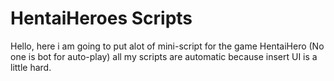 # HentaiHeroes Scripts

Hello, here i am going to put alot of mini-script for the game HentaiHero (No one is bot for auto-play) all my scripts are automatic because insert UI is a little hard.
